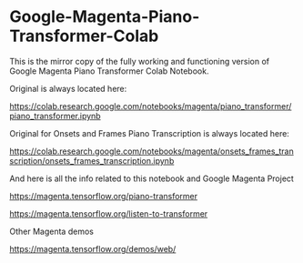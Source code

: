 # Google-Magenta-Piano-Transformer-Colab
This is the mirror copy of the fully working and functioning version of Google Magenta Piano Transformer Colab Notebook.

Original is always located here:

https://colab.research.google.com/notebooks/magenta/piano_transformer/piano_transformer.ipynb

Original for Onsets and Frames Piano Transcription is always located here:

https://colab.research.google.com/notebooks/magenta/onsets_frames_transcription/onsets_frames_transcription.ipynb

And here is all the info related to this notebook and Google Magenta Project

https://magenta.tensorflow.org/piano-transformer

https://magenta.tensorflow.org/listen-to-transformer

Other Magenta demos

https://magenta.tensorflow.org/demos/web/
